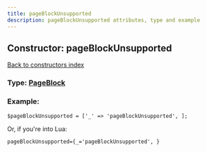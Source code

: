 ```yaml
---
title: pageBlockUnsupported
description: pageBlockUnsupported attributes, type and example
---
```

## Constructor: pageBlockUnsupported  
[Back to constructors index](index.md)






### Type: [PageBlock](../types/PageBlock.md)


### Example:

```
$pageBlockUnsupported = ['_' => 'pageBlockUnsupported', ];
```  

Or, if you're into Lua:  


```
pageBlockUnsupported={_='pageBlockUnsupported', }

```


